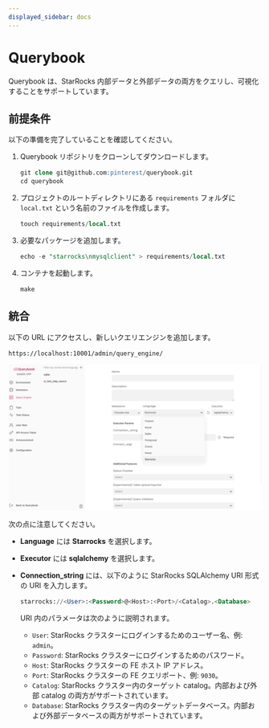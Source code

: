 ```yaml
---
displayed_sidebar: docs
---
```


# Querybook

Querybook は、StarRocks 内部データと外部データの両方をクエリし、可視化することをサポートしています。

## 前提条件

以下の準備を完了していることを確認してください。

1. Querybook リポジトリをクローンしてダウンロードします。

   ```SQL
   git clone git@github.com:pinterest/querybook.git
   cd querybook
   ```

2. プロジェクトのルートディレクトリにある `requirements` フォルダに `local.txt` という名前のファイルを作成します。

   ```SQL
   touch requirements/local.txt
   ```

3. 必要なパッケージを追加します。

   ```SQL
   echo -e "starrocks\nmysqlclient" > requirements/local.txt 
   ```

4. コンテナを起動します。

   ```SQL
   make
   ```

## 統合

以下の URL にアクセスし、新しいクエリエンジンを追加します。

```Plain
https://localhost:10001/admin/query_engine/
```

![Querybook](../../_assets/BI_querybook_1.png)

次の点に注意してください。

- **Language** には **Starrocks** を選択します。
- **Executor** には **sqlalchemy** を選択します。
- **Connection_string** には、以下のように StarRocks SQLAlchemy URI 形式の URI を入力します。

  ```SQL
  starrocks://<User>:<Password>@<Host>:<Port>/<Catalog>.<Database>
  ```

  URI 内のパラメータは次のように説明されます。

  - `User`: StarRocks クラスターにログインするためのユーザー名、例: `admin`。
  - `Password`: StarRocks クラスターにログインするためのパスワード。
  - `Host`: StarRocks クラスターの FE ホスト IP アドレス。
  - `Port`: StarRocks クラスターの FE クエリポート、例: `9030`。
  - `Catalog`: StarRocks クラスター内のターゲット catalog。内部および外部 catalog の両方がサポートされています。
  - `Database`: StarRocks クラスター内のターゲットデータベース。内部および外部データベースの両方がサポートされています。